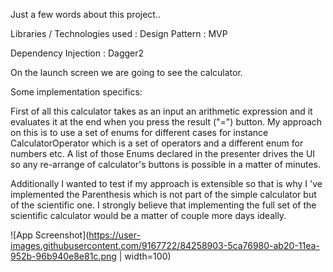 Just a few words about this project..


Libraries / Technologies used :
Design Pattern : MVP 
 
Dependency Injection : Dagger2




On the launch screen we are going to see the calculator.


Some implementation specifics:

First of all this calculator takes as an input an arithmetic expression and it evaluates it at the end when
you press the result ("=") button. My approach on this is to use a set of enums for different cases for instance
CalculatorOperator which is a set of operators and a different enum for numbers etc. A list of those Enums
declared in the presenter drives the UI so any re-arrange of calculator's buttons is possible in a matter of minutes.

Additionally I wanted to test if my approach is extensible so that is why I 've implemented the Parenthesis
which is not part of the simple calculator but of the scientific one. I strongly believe that implementing the
full set of the scientific calculator would be a matter of couple more days ideally.



![App Screenshot](https://user-images.githubusercontent.com/9167722/84258903-5ca76980-ab20-11ea-952b-96b940e8e81c.png  | width=100)